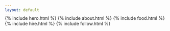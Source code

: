 ```yaml
---
layout: default
---
```

<div style="margin-top:-20px;"></div>
{% include hero.html %}
{% include about.html %}
{% include food.html %}
{% include hire.html %}
{% include follow.html %}
